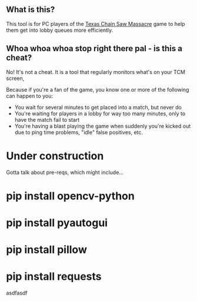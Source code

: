 ## What is this?
This tool is for PC players of the [Texas Chain Saw Massacre](https://www.txchainsawgame.com/) game to help them get into lobby queues more efficiently.  

## Whoa whoa whoa stop right there pal - is this a cheat?
No!  It's not a cheat.  It is a tool that regularly monitors what's on your TCM screen, 

Because if you're a fan of the game, you know one or more of the following can happen to you:

* You wait for several minutes to get placed into a match, but never do
* You're waiting for players in a lobby for way too many minutes, only to have the match fail to start
* You're having a blast playing the game when suddenly you're kicked out due to ping time problems, "idle" false positives, etc.


# Under construction
Gotta talk about pre-reqs, which might include...
# pip install opencv-python
# pip install pyautogui
# pip install pillow
# pip install requests 



asdfasdf
